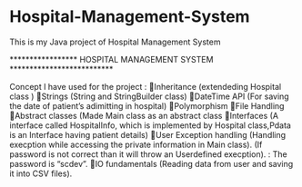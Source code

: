 # Hospital-Management-System
This is my Java project of Hospital Management System

***************** HOSPITAL MANAGEMENT SYSTEM **************************

Concept I have used for the project :
Inheritance (extendeding Hospital class )
Strings (String and StringBuilder class)
DateTime API (For saving the date of patient’s adimitting in hospital)
Polymorphism 
File Handling
Abstract classes (Made Main class as an abstract class 
Interfaces (A interface called HospitalInfo, which is implemented by Hospital class,Pdata is an Interface having patient details)
User Exception handling (Handling execption while accessing the private information in Main class). (If password is not correct than it will throw an Userdefined execption). : The password is “scdev”.
IO fundamentals (Reading data from user and saving it into CSV files).
